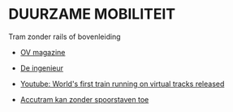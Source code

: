 # DUURZAME MOBILITEIT

Tram zonder rails of bovenleiding

* [OV magazine](https://www.ovmagazine.nl/2017/11/railloze-tram-getest-in-zhuzhou-china-1610/)

* [De ingenieur](https://www.deingenieur.nl/artikel/autonoom-rijdende-tram-zonder-rails)

* [Youtube: World's first train running on virtual tracks released](https://www.youtube.com/watch?v=Kr9-J3nOKbE)

* [Accutram kan zonder spoorstaven toe](https://www.cobouw.nl/bouwbreed/nieuws/2002/04/accutram-kan-zonder-spoorstaven-toe-101227681)
